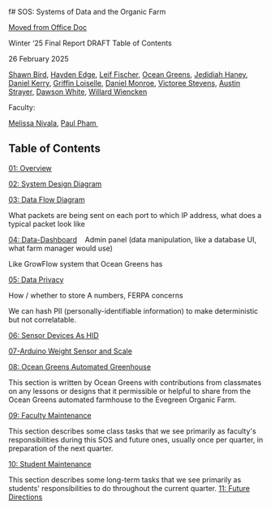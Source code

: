 f# SOS: Systems of Data and the Organic Farm 

[Moved from Office Doc]()

Winter ‘25 Final Report DRAFT
Table of Contents 

26 February 2025 

[Shawn Bird](https://canvas.evergreen.edu/courses/7110/users/42240), [Hayden Edge](https://canvas.evergreen.edu/courses/7110/users/41378), [Leif Fischer](https://canvas.evergreen.edu/courses/7110/users/23003), [Ocean Greens](https://canvas.evergreen.edu/courses/7110/users/42464), [Jedidiah Haney](https://canvas.evergreen.edu/courses/7110/users/42116), [Daniel Kerry](https://canvas.evergreen.edu/courses/7110/users/42993), [Griffin Loiselle](https://canvas.evergreen.edu/courses/7110/users/30768), [Daniel Monroe](https://canvas.evergreen.edu/courses/7110/users/35008), [Victoree Stevens](https://canvas.evergreen.edu/courses/7110/users/37710), [Austin Strayer](https://canvas.evergreen.edu/courses/7110/users/39384), [Dawson White](https://canvas.evergreen.edu/courses/7110/users/26646), [Willard Wiencken](https://canvas.evergreen.edu/courses/7110/users/36571) 

Faculty: 

[Melissa Nivala](https://canvas.evergreen.edu/courses/7110/users/15752), [Paul Pham ]()

## Table of Contents

[01: Overview](./01-Overview.md)

[02: System Design Diagram](./02-System-Diagram.md)

[03: Data Flow Diagram](./03-Data-Flow-Diagram.md)

What packets are being sent on each port to which IP address, what does a typical packet look like 

[04: Data-Dashboard](./04-Data-Dashboard.md)
   Admin panel (data manipulation, like a database UI, what farm manager would use) 

Like GrowFlow system that Ocean Greens has 

[05: Data Privacy](05-Data-Privacy.md)

How / whether to store A numbers, FERPA concerns 

We can hash PII (personally-identifiable information) to make deterministic but not correlatable. 

[06: Sensor Devices As HID](./06-Sensor-HID.md)



[07-Arduino Weight Sensor and Scale](./07-Weight-Scale.md)


[08: Ocean Greens Automated Greenhouse](08-Ocean-Greens.md)

This section is written by Ocean Greens with contributions from classmates
on any lessons or designs that it permissible or helpful to share from the
Ocean Greens automated farmhouse to the Evegreen Organic Farm.

[09: Faculty Maintenance](09-Faculty-Maintenance.md)

This section describes some class tasks that we see primarily as faculty's responsibilities during this SOS and future ones, usually once per quarter, in preparation of the next quarter.

[10: Student Maintenance](10-Faculty-Maintenance.md)

This section describes some long-term tasks that we see primarily as students' responsibilities to do throughout the current quarter.
<a id="11-future-directions"></a>
[11: Future Directions](./11-Future-Directions.md)

